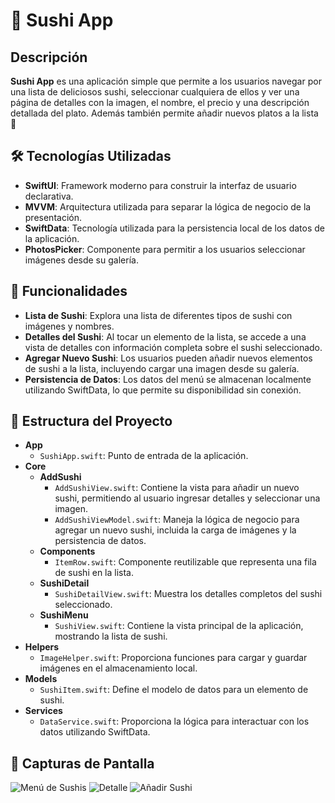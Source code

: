 # 🍣 Sushi App

## Descripción

**Sushi App** es una aplicación simple que permite a los usuarios navegar por una lista de deliciosos sushi, seleccionar cualquiera de ellos y ver una página de detalles con la imagen, el nombre, el precio y una descripción detallada del plato. Además también permite añadir nuevos platos a la lista 🍱

## 🛠️ Tecnologías Utilizadas

- **SwiftUI**: Framework moderno para construir la interfaz de usuario declarativa.
- **MVVM**: Arquitectura utilizada para separar la lógica de negocio de la presentación.
- **SwiftData**: Tecnología utilizada para la persistencia local de los datos de la aplicación.
- **PhotosPicker**: Componente para permitir a los usuarios seleccionar imágenes desde su galería.

## 🚀 Funcionalidades

- **Lista de Sushi**: Explora una lista de diferentes tipos de sushi con imágenes y nombres.
- **Detalles del Sushi**: Al tocar un elemento de la lista, se accede a una vista de detalles con información completa sobre el sushi seleccionado.
- **Agregar Nuevo Sushi**: Los usuarios pueden añadir nuevos elementos de sushi a la lista, incluyendo cargar una imagen desde su galería.
- **Persistencia de Datos**: Los datos del menú se almacenan localmente utilizando SwiftData, lo que permite su disponibilidad sin conexión.

## 📂 Estructura del Proyecto
- **App**
  - `SushiApp.swift`: Punto de entrada de la aplicación.
- **Core**
  - **AddSushi**
    - `AddSushiView.swift`: Contiene la vista para añadir un nuevo sushi, permitiendo al usuario ingresar detalles y seleccionar una imagen.
    - `AddSushiViewModel.swift`: Maneja la lógica de negocio para agregar un nuevo sushi, incluida la carga de imágenes y la persistencia de datos.
  - **Components**
    - `ItemRow.swift`: Componente reutilizable que representa una fila de sushi en la lista.
  - **SushiDetail**
    - `SushiDetailView.swift`: Muestra los detalles completos del sushi seleccionado.
  - **SushiMenu**
    - `SushiView.swift`: Contiene la vista principal de la aplicación, mostrando la lista de sushi.
- **Helpers**
  - `ImageHelper.swift`: Proporciona funciones para cargar y guardar imágenes en el almacenamiento local.
- **Models**
  - `SushiItem.swift`: Define el modelo de datos para un elemento de sushi.
- **Services**
  - `DataService.swift`: Proporciona la lógica para interactuar con los datos utilizando SwiftData.


## 📸 Capturas de Pantalla
![Menú de Sushis](https://github.com/user-attachments/assets/b459cd9d-b4e1-4ba7-853b-eaf5c5206372)
![Detalle](https://github.com/user-attachments/assets/c94cb04c-cd0f-4adb-a5f2-1364ba0a37ae)
![Añadir Sushi](https://github.com/user-attachments/assets/7dff2448-d2ea-4f9b-9922-f0288f8062c2)

